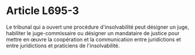 # Article L695-3

<p>Le tribunal qui a ouvert une procédure d'insolvabilité peut désigner un juge, habiliter le juge-commissaire ou désigner un mandataire de justice pour mettre en œuvre la coopération et la communication entre juridictions et entre juridictions et praticiens de l'insolvabilité.</p>